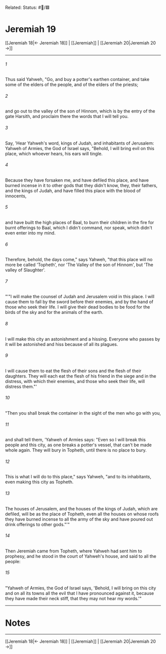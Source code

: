 Related:
Status: #📖/🟥
# Jeremiah 19

[[Jeremiah 18|← Jeremiah 18]] | [[Jeremiah]] | [[Jeremiah 20|Jeremiah 20 →]]
***



###### 1 
Thus said Yahweh, "Go, and buy a potter's earthen container, and take some of the elders of the people, and of the elders of the priests; 

###### 2 
and go out to the valley of the son of Hinnom, which is by the entry of the gate Harsith, and proclaim there the words that I will tell you. 

###### 3 
Say, 'Hear Yahweh's word, kings of Judah, and inhabitants of Jerusalem: Yahweh of Armies, the God of Israel says, "Behold, I will bring evil on this place, which whoever hears, his ears will tingle. 

###### 4 
Because they have forsaken me, and have defiled this place, and have burned incense in it to other gods that they didn't know, they, their fathers, and the kings of Judah, and have filled this place with the blood of innocents, 

###### 5 
and have built the high places of Baal, to burn their children in the fire for burnt offerings to Baal, which I didn't command, nor speak, which didn't even enter into my mind. 

###### 6 
Therefore, behold, the days come," says Yahweh, "that this place will no more be called 'Topheth', nor 'The Valley of the son of Hinnom', but 'The valley of Slaughter'. 

###### 7 
"'"I will make the counsel of Judah and Jerusalem void in this place. I will cause them to fall by the sword before their enemies, and by the hand of those who seek their life. I will give their dead bodies to be food for the birds of the sky and for the animals of the earth. 

###### 8 
I will make this city an astonishment and a hissing. Everyone who passes by it will be astonished and hiss because of all its plagues. 

###### 9 
I will cause them to eat the flesh of their sons and the flesh of their daughters. They will each eat the flesh of his friend in the siege and in the distress, with which their enemies, and those who seek their life, will distress them."' 

###### 10 
"Then you shall break the container in the sight of the men who go with you, 

###### 11 
and shall tell them, 'Yahweh of Armies says: "Even so I will break this people and this city, as one breaks a potter's vessel, that can't be made whole again. They will bury in Topheth, until there is no place to bury. 

###### 12 
This is what I will do to this place," says Yahweh, "and to its inhabitants, even making this city as Topheth. 

###### 13 
The houses of Jerusalem, and the houses of the kings of Judah, which are defiled, will be as the place of Topheth, even all the houses on whose roofs they have burned incense to all the army of the sky and have poured out drink offerings to other gods."'" 

###### 14 
Then Jeremiah came from Topheth, where Yahweh had sent him to prophesy, and he stood in the court of Yahweh's house, and said to all the people: 

###### 15 
"Yahweh of Armies, the God of Israel says, 'Behold, I will bring on this city and on all its towns all the evil that I have pronounced against it, because they have made their neck stiff, that they may not hear my words.'"

---
# Notes


***
[[Jeremiah 18|← Jeremiah 18]] | [[Jeremiah]] | [[Jeremiah 20|Jeremiah 20 →]]
